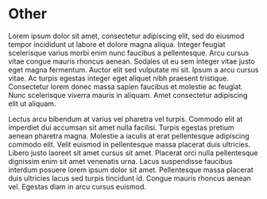 Other
=====
Lorem ipsum dolor sit amet, consectetur adipiscing elit, sed do eiusmod tempor incididunt ut labore et dolore magna aliqua. Integer feugiat scelerisque varius morbi enim nunc faucibus a pellentesque. Arcu cursus vitae congue mauris rhoncus aenean. Sodales ut eu sem integer vitae justo eget magna fermentum. Auctor elit sed vulputate mi sit. Ipsum a arcu cursus vitae. Ac turpis egestas integer eget aliquet nibh praesent tristique. Consectetur lorem donec massa sapien faucibus et molestie ac feugiat. Nunc scelerisque viverra mauris in aliquam. Amet consectetur adipiscing elit ut aliquam.

Lectus arcu bibendum at varius vel pharetra vel turpis. Commodo elit at imperdiet dui accumsan sit amet nulla facilisi. Turpis egestas pretium aenean pharetra magna. Molestie a iaculis at erat pellentesque adipiscing commodo elit. Velit euismod in pellentesque massa placerat duis ultricies. Libero justo laoreet sit amet cursus sit amet. Placerat orci nulla pellentesque dignissim enim sit amet venenatis urna. Lacus suspendisse faucibus interdum posuere lorem ipsum dolor sit amet. Pellentesque massa placerat duis ultricies lacus sed turpis tincidunt id. Congue mauris rhoncus aenean vel. Egestas diam in arcu cursus euismod.

